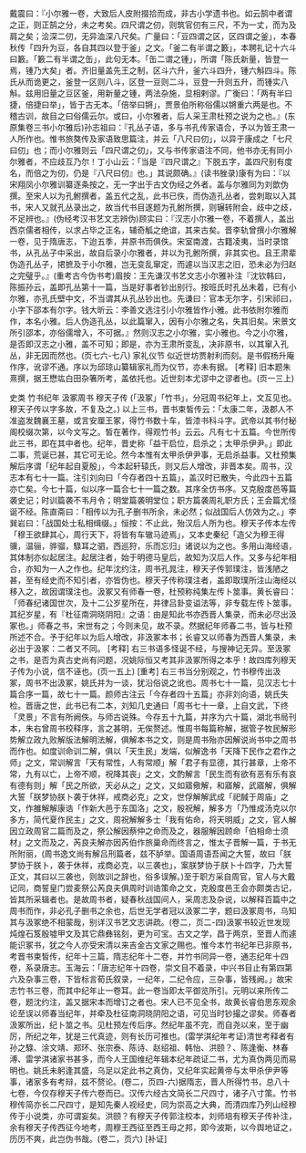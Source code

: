 <!-- { "loadSidebar": true } -->
戴震曰：『小尔雅一卷，大致后人皮附掇拾而成，非古小学遗书也。如云鹄中者谓之正，则正鹄之分，未之考矣。四尺谓之仞，则筑官仞有三尺，不为一丈，而为及肩之矣；浍深二仞，无异洫深八尺矣。广量曰：「豆四谓之区，区四谓之釜」，本春秋传「四升为豆，各自其四以登于釜」之文。「釜二有半谓之籔」，本聘礼记十六斗曰籔。「籔二有半谓之缶」，此句无本。「缶二谓之锺」，所谓「陈氏新量，皆登一焉，锺乃大矣」者。齐旧量盖先王之制，区斗六升，釜六斗四升，锺六斛四斗。陈氏从而诡更之，釜登一区则八斗，区登一豆则二斗，豆登一升则五升，而锺实八斛。兹用旧量之豆区釜，用新量之锺，两法杂施，显相剌谬。广衡曰：「两有半曰捷，倍捷曰举」，皆于古无本。「倍举曰锵」，贾景伯所称俗儒以锵重六两是也。不稽古训，故目之曰俗儒云尔。或曰，小尔雅者，后人采王肃杜预之说为之也。』(东原集卷三书小尔雅后)孙志祖曰：『孔丛子语，多与书孔传家语合，予以为皆王肃一人所作也。惟书旅獒传及家语致思篇注，并云「八尺曰仞」，以异于康成之「七尺曰仞」也；而小尔雅则云「四尺谓之仞」，又与书传家语注不同，他书亦无有同小尔雅者，不应歧互乃尔！丁小山云：「当是『四尺谓之』下脱五字，盖四尺别有度名，而倍之为仞，仍是『八尺曰仞』也。」其说颇确。』(读书脞录)康有为曰：『以宋翔凤小尔雅训纂逐条按之，无一字出于古文伪经之外者。盖与尔雅同为刘歆伪撰。至宋人以为孔鲋撰者，盖五代之乱，此书已佚，而伪造孔丛者，尝刺取以入其书，宋人又就孔丛录出之，故当代书目遂题为孔鲋所撰，则辗转附会，歧中之歧，不足辨也。』(伪经考汉书艺文志辨伪)顾实曰：『汉志小尔雅一卷，不着撰人，盖出西京儒者相传，以求占毕之正名，辅奇觚之绝谊，其来古矣。晋李轨曾撰小尔雅解一卷，见于隋唐志，下迨五季，并原书而俱佚。宋室南渡，古籍凌夷，当时录馆书，从孔丛子中采出，故自后录小尔雅者，并以为孔鲋所撰，非其实也。且王肃辈伪造孔丛子，捃摭及于小尔雅，岂无变乱窜定，而遽以当汉志之旧，恐未必为归赵之完璧乎。』(重考古今伪书考)眉按：王先谦汉书艺文志小尔雅补注『沈钦韩曰，陈振孙云，盖即孔丛第十一篇，当是好事者钞出别行。按班氏时孔丛未着，已有小尔雅，亦孔氏壁中文，不当谓其从孔丛钞出也。先谦曰：官本无尔字，引宋祁曰，小字下邵本有尔字。钱大昕云：李善文选注引小尔雅皆作小雅。此书依附尔雅而作，本名小雅。后人伪造孔丛，以此篇窜入，因有小尔雅之名，失其旧矣。宋景文所引邵本，亦俗儒增入，不可据。』然则汉志之小尔雅，实小雅也。今之小尔雅，是否即汉志之小雅，盖不可知；即是，亦为王肃所变乱，决非原书，以其窜入孔丛，非无因而然也。(页七六-七八)
家礼仪节
似近世坊贾射利而刻。是书假杨升庵作序，讹谬不通。序以为邱琼山纂辑家礼而为仪节，亦未有据。
[考释]
旧本题朱熹撰，据王懋竑白田杂箸所考，盖依托也。近世刻本尤谬中之谬者也。(页一三上)



史类
竹书纪年
汲冢周书
穆天子传
(「汲冢」「竹书」，分冠周书纪年上，文互见也。穆天子传以字多故，不复及之。)
以上三书，晋书束皙传云：「太康二年，汲郡人不准盗发魏襄王墓，或言安厘王冢，得竹书数十车，皆漆书科斗字。武帝以其书付秘阁校缀次第，以今文写之。皙在著作，得观竹书」云云。凡有七十五篇。今世所传此三书，即在其中者也。纪年，晋史称「益干启位，启杀之；太甲杀伊尹。」即此二事，荒诞已甚，其它可无论。然今本惟有太甲杀伊尹事，无启杀益事。又杜预集解后序谓「纪年起自夏殷」，今本起轩辕氏，则又后人增改，非晋本矣。周书，汉志本有七十一篇。注引刘向曰「今存者四十五篇」，盖汉时已散失，今此四十五篇亦亡矣。今七十篇，似以序一篇合七十一篇之数。其序全仿书序。又克殷度邑等篇袭史记；时训篇袭不韦月令；明堂篇袭明堂位；职方篇袭周礼职方氏；王会篇尤怪诞不经。陈直斋曰：「相传以为孔子删书所余，未必然；似战国后人仿效为之。」李巽岩曰：「战国处士私相缉缀。」恒按：不止此，殆汉后人所为也。穆天子传本左传「穆王欲肆其心，周行天下，将皆有车辙马迹焉」，又本史秦纪「造父为穆王得骥，温骊，骅骝，騄耳之驷，西巡狩，乐而忘归」诸说以为之也。多用山海经语，其体制亦似起居注。起居注者，始于明德马皇后，故知为汉后人作。又多与纪年相合，亦知为一人之作也。纪年沈约注，周书孔晁注，穆天子传郭璞注，皆浅陋之甚，至有经史而不知引者，亦皆伪也。穆天子传称璞注者，盖即取璞所注山海经以移入之，故因谓璞注也。汲冢又有师春一卷，杜预称纯集左传卜筮事。黄长睿曰：「师春纪诸国世次，及十二公岁星所在，并律吕卦变谥法等，非专载左传卜筮事。其纪岁星，有『杜征南洞晓阴阳』之语：由是知此书亦西晋人集录，而未必尽出汲冢也。」师春之书，宋世有之；今则未见，故不录。然据纪年师春二书，皆与杜预所述不合。予于纪年以为后人增改，非汲冢本书；长睿又以师春为西晋人集录，未必出于汲冢：二者又不同。
[考释]
右三书语多怪诞不经，与搜神记无异。至汲冢之书，是否为真古史尚有问题，况姚际恒又考其非汲冢所得之本乎！故四库列穆天子传为小说，信不诬也。(页一五上)
[重考]
右三书当分别观之，竹书穆传出汲冢，周书不出汲冢，姚氏并为一谈，犹沿俗说之讹也。周书七十一篇，见汉志七十篇合序一篇，故七十一篇。颜师古注云「今存者四十五篇」亦非刘向语，姚氏失检。晋唐之世，此书已有二本，刘知几史通曰「周书七十一章，上自文武，下终「灵景」不言有所阙佚。与师古说殊。今存五十九篇，并序为六十篇，湖北书局刊本，朱右曾周书校释序，言之甚明，无俟赘述。惟周书每篇称解，据管子牧民解形势解立政九败解版法解明法解，俱解本书之文，则是周书殆亦因解说尚书中之周书而作也。如度训命训二解，俱以「天生民」发端，似解逸书「天降下民作之君作之师」之文，常训解言「天有常性，人有常顺」解「君子有显德，其行甚章，上帝不常，九有以亡，上帝不顺，祝降其丧」之文，文酌解言「民生而有欲有恶有乐有哀有德有则」解「民之所欲，天必从之」之文，又如寤儆解，和寤解，武寤解，俱解大誓「朕梦协朕卜袭于休祥，戒商必克」之文，世俘解解武成「祀馘于周庙」之文，作雒解解康诰「作新大邑于东国洛」之文，殷祝解，解多方「乃惟成汤克以尔多方，简代夏作民主」之文，周祝解解多士「我有佑命，将天明威」之文，官人解因立政周官二篇而及之，祭公解因蔡仲之命而及之，器服解因顾命「伯相命士须材」之文而及之，芮良夫解亦因芮伯作旅巢命而终言之，惟太子晋解一篇，于书无所附丽，(周书逸文尚有解吕刑篇者，兹不胪举。国语周语吾闻之大誓，故曰「朕梦协于朕卜，袭于休祥，戎商必克，以三袭也」，案朕梦协于朕卜十四字，乃大誓正文，其曰以三袭也，则故训之辞也，俗多误解。)至于职方采自周官，官人与大戴记同，商誓皇门尝麦祭公芮良夫俱周时训诰策命之文，克殷度邑王会亦颇类古记，皆其所采辑者也。是故周书者，疑春秋战国间人，采周志及杂说，以解释百篇中之周书而作，非必孔子删书之余也，后世无学者冠以汲冢二字，题曰汲冢周书，乌知其与汲冢绝不相蒙哉，别详汉书艺文志讲疏。(卷二，页二-四)汲冢书较近世发现炖煌石笈殷墟甲文及其它鼎彝铭刻，更为可宝。古文之学，昌于两京，至晋人而遽能识冢书，犹之今人亦受宋清以来吉金古文家之赐也。惟今本竹书纪年已非原书，考晋书束皙传，纪年十三篇，隋志纪年十二卷，并竹书同异一卷，通志纪年十四卷，系录唐志。玉海云：「唐志纪年十四卷，崇文目不着录，中兴书目止有第四第六及杂事三卷，下皆标言荀氏叙录，一纪年，二纪令应，三杂事，皆残阙。」故宋志竹书三卷，而其中纪年止一卷耳。此一卷当即太平御览所引。元明以来所传二卷，题沈约注，盖又据宋本而增订之者也。宋人已不见全书，故黄长睿伯思东观余论至误以师春当纪年，并牵及杜征南洞晓阴阳之语，可见当时钞撮之谬矣。师春者汲冢所出，纪卜筮之书。见杜预左传后序。然纪年虽不完，而自尧以来，至于幽厉，所纪之年，犹是三代真迹，则有长历可推也。(雷学淇纪年考证)清世考释者有孙之騄、涂文靖、郑环、张宗泰、陈诗、赵绍祖、韩怡、洪颐？、陈逢衡、林春溥、雷学淇诸家书甚多，而今人王国维纪年辑本纪年疏证二书，尤为真伪两见而易明也。姚氏未躬逢其盛，乌足以定此书之真伪，又纪年实起黄帝与太甲杀伊尹等事，诸家多有考辩，兹不赘论。(卷二，页四-六)据隋志，晋人所得竹书，总八十七卷，今仅存穆天子传六卷而已。汉传六经古文简长二尺四寸，诸子八寸策。竹书穆传简亦长二尺四寸，是知先秦人视经史，同为崇高之大典，而清四库乃列山经穆传于小说类，亦可谓妄矣。洪颐？有穆天子传郭注校本，刘师培有穆天子传补注，余有穆天子传西征今地考，周穆王西征至西王母之邦，即今波斯，以今舆地证之，历历不爽，此岂伪书哉。(卷二，页六)
[补证]
